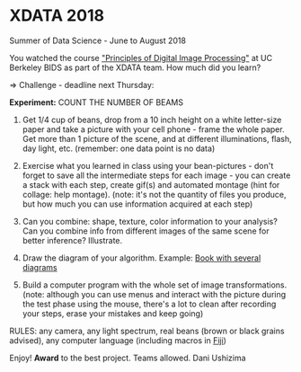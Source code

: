 # XDATA 2018

Summer of Data Science - June to August 2018

You watched the course ["Principles of Digital Image Processing"](https://github.com/dani-lbnl/2017_ucberkeley_course/) at UC Berkeley BIDS as part of the XDATA team. How much did you learn? 

=> Challenge - deadline next Thursday:

**Experiment:**
COUNT THE NUMBER OF BEAMS

1) Get 1/4 cup of beans, drop from a 10 inch height on a white letter-size paper and take a picture with your cell phone - frame the whole paper. Get more than 1 picture of the scene, and at different illuminations, flash, day light, etc. (remember: one data point is no data)

2) Exercise what you learned in class using your bean-pictures - don't forget to save all the intermediate steps for each image - you can create a stack with each step, create gif(s) and automated montage (hint for collage: help montage).
(note: it's not the quantity of files you produce, but how much you can use information acquired at each step)

3) Can you combine: shape, texture, color information to your analysis?  Can you combine info from different images of the same scene for better inference? Illustrate.

4) Draw the diagram of your algorithm. Example: [Book with several diagrams](https://www.practicereproducibleresearch.org/case-studies/dushizima.html)


5) Build a computer program with the whole set of image transformations. (note: although you can use menus and interact with the picture during the test phase using the mouse, there's a lot to clean after recording your steps, erase your mistakes and keep going)

RULES: any camera, any light spectrum, real beans (brown or black grains advised), any computer language (including macros in [Fiji](https://imagej.net/Introduction_into_Macro_Programming#More_example_macros))

Enjoy! **Award** to the best project. Teams allowed.
Dani Ushizima
